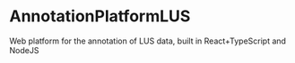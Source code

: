 # AnnotationPlatformLUS
Web platform for the annotation of LUS data, built in React+TypeScript and NodeJS